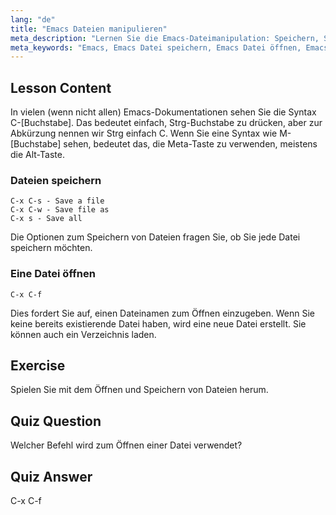 ```yaml
---
lang: "de"
title: "Emacs Dateien manipulieren"
meta_description: "Lernen Sie die Emacs-Dateimanipulation: Speichern, Speichern unter und Öffnen von Dateien mit den Befehlen C-x C-s, C-x C-w und C-x C-f. Meistern Sie die wesentlichen Emacs-Dateioperationen!"
meta_keywords: "Emacs, Emacs Datei speichern, Emacs Datei öffnen, Emacs Tutorial, Linux Befehle, Emacs für Anfänger, Emacs Anleitung"
---
```


## Lesson Content

In vielen (wenn nicht allen) Emacs-Dokumentationen sehen Sie die Syntax C-[Buchstabe]. Das bedeutet einfach, Strg-Buchstabe zu drücken, aber zur Abkürzung nennen wir Strg einfach C. Wenn Sie eine Syntax wie M-[Buchstabe] sehen, bedeutet das, die Meta-Taste zu verwenden, meistens die Alt-Taste.

### Dateien speichern

```
C-x C-s - Save a file
C-x C-w - Save file as
C-x s - Save all
```

Die Optionen zum Speichern von Dateien fragen Sie, ob Sie jede Datei speichern möchten.

### Eine Datei öffnen

```
C-x C-f
```

Dies fordert Sie auf, einen Dateinamen zum Öffnen einzugeben. Wenn Sie keine bereits existierende Datei haben, wird eine neue Datei erstellt. Sie können auch ein Verzeichnis laden.

## Exercise

Spielen Sie mit dem Öffnen und Speichern von Dateien herum.

## Quiz Question

Welcher Befehl wird zum Öffnen einer Datei verwendet?

## Quiz Answer

C-x C-f
